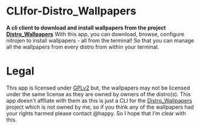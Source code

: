 # CLIfor-Distro_Wallpapers
**A cli client to download and install wallpapers from the project [Distro_Wallpapers](https://github.com/happyeggchen/Distro_wallpapers)**
With this app, you can download, browse, configure nitrojen to install wallpapers - all from the terminal! So that you can manage all the wallpapers from every distro from within your terminal.

# Legal
This app is licensed under [GPLv2](https://www.gnu.org/licenses/old-licenses/gpl-2.0.en.html) but, the wallpapers may not be licensed under the same license as they are owned by owners of the distro(s). This app doesn't affliate with them as this is just a CLI for the [Distro_Wallpapers](https://github.com/happyeggchen/Distro_wallpapers) project which is not owned by me, so if you think any of the wallpapers had your rights harmed please contact @happy. So I hope that I'm clear with this.
